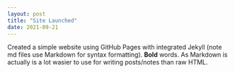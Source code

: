 ```yaml
---
layout: post
title: "Site Launched"
date: 2021-09-21
---
```


Created a simple website using GitHub Pages with integrated Jekyll (note md files use Markdown for syntax
formatting). **Bold** words. As Markdown is actually is a lot wasier to use for writing posts/notes than raw
HTML.
